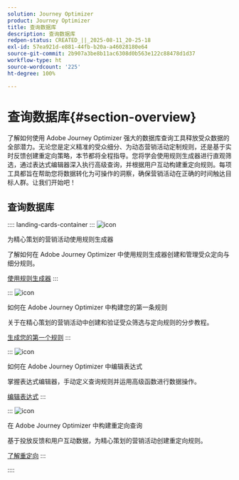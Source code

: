 ```yaml
---
solution: Journey Optimizer
product: Journey Optimizer
title: 查询数据库
description: 查询数据库
redpen-status: CREATED_||_2025-08-11_20-25-18
exl-id: 57ea921d-e881-44fb-b20a-a46028180e64
source-git-commit: 2b907a3be8b11ac6308d0b563e122c88478d1d37
workflow-type: ht
source-wordcount: '225'
ht-degree: 100%

---
```


# 查询数据库{#section-overview}

了解如何使用 Adobe Journey Optimizer 强大的数据库查询工具释放受众数据的全部潜力。无论您是定义精准的受众细分、为动态营销活动定制规则，还是基于实时反馈创建重定向策略，本节都将全程指导。您将学会使用规则生成器进行直观筛选，通过表达式编辑器深入执行高级查询，并根据用户互动构建重定向规则。每项工具都旨在帮助您将数据转化为可操作的洞察，确保营销活动在正确的时间触达目标人群。让我们开始吧！

## 查询数据库

:::: landing-cards-container
:::
![icon](https://cdn.experienceleague.adobe.com/icons/list-check.svg)

为精心策划的营销活动使用规则生成器

了解如何在 Adobe Journey Optimizer 中使用规则生成器创建和管理受众定向与细分规则。

[使用规则生成器](../using/orchestrated/orchestrated-rule-builder.md)
:::

:::
![icon](https://cdn.experienceleague.adobe.com/icons/circle-play.svg)

如何在 Adobe Journey Optimizer 中构建您的第一条规则

关于在精心策划的营销活动中创建和验证受众筛选与定向规则的分步教程。

[生成您的第一个规则](../using/orchestrated/build-query.md)
:::

:::
![icon](https://cdn.experienceleague.adobe.com/icons/gear.svg)

如何在 Adobe Journey Optimizer 中编辑表达式

掌握表达式编辑器，手动定义查询规则并运用高级函数进行数据操作。

[编辑表达式](../using/orchestrated/edit-expressions.md)
:::

:::
![icon](https://cdn.experienceleague.adobe.com/icons/bullseye.svg)

在 Adobe Journey Optimizer 中构建重定向查询

基于投放反馈和用户互动数据，为精心策划的营销活动创建重定向规则。

[了解重定向](../using/orchestrated/retarget.md)
:::

::::
